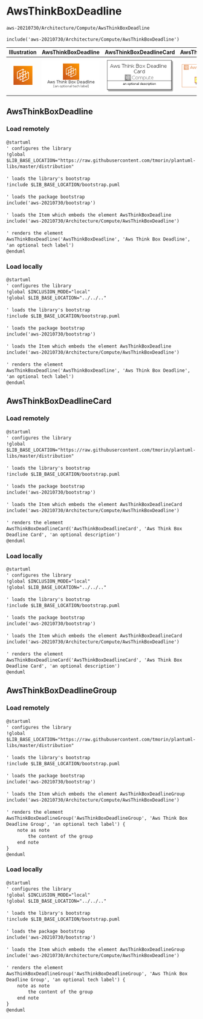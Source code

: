 # AwsThinkBoxDeadline


```text
aws-20210730/Architecture/Compute/AwsThinkBoxDeadline
```

```text
include('aws-20210730/Architecture/Compute/AwsThinkBoxDeadline')
```



| Illustration | AwsThinkBoxDeadline | AwsThinkBoxDeadlineCard | AwsThinkBoxDeadlineGroup |
| :---: | :---: | :---: | :---: |
| ![illustration for Illustration](../../../aws-20210730/Architecture/Compute/AwsThinkBoxDeadline.png) | ![illustration for AwsThinkBoxDeadline](../../../aws-20210730/Architecture/Compute/AwsThinkBoxDeadline.Local.png) | ![illustration for AwsThinkBoxDeadlineCard](../../../aws-20210730/Architecture/Compute/AwsThinkBoxDeadlineCard.Local.png) | ![illustration for AwsThinkBoxDeadlineGroup](../../../aws-20210730/Architecture/Compute/AwsThinkBoxDeadlineGroup.Local.png) |




## AwsThinkBoxDeadline

### Load remotely
```plantuml
@startuml
' configures the library
!global $LIB_BASE_LOCATION="https://raw.githubusercontent.com/tmorin/plantuml-libs/master/distribution"

' loads the library's bootstrap
!include $LIB_BASE_LOCATION/bootstrap.puml

' loads the package bootstrap
include('aws-20210730/bootstrap')

' loads the Item which embeds the element AwsThinkBoxDeadline
include('aws-20210730/Architecture/Compute/AwsThinkBoxDeadline')

' renders the element
AwsThinkBoxDeadline('AwsThinkBoxDeadline', 'Aws Think Box Deadline', 'an optional tech label')
@enduml
```

### Load locally
```plantuml
@startuml
' configures the library
!global $INCLUSION_MODE="local"
!global $LIB_BASE_LOCATION="../../.."

' loads the library's bootstrap
!include $LIB_BASE_LOCATION/bootstrap.puml

' loads the package bootstrap
include('aws-20210730/bootstrap')

' loads the Item which embeds the element AwsThinkBoxDeadline
include('aws-20210730/Architecture/Compute/AwsThinkBoxDeadline')

' renders the element
AwsThinkBoxDeadline('AwsThinkBoxDeadline', 'Aws Think Box Deadline', 'an optional tech label')
@enduml
```

## AwsThinkBoxDeadlineCard

### Load remotely
```plantuml
@startuml
' configures the library
!global $LIB_BASE_LOCATION="https://raw.githubusercontent.com/tmorin/plantuml-libs/master/distribution"

' loads the library's bootstrap
!include $LIB_BASE_LOCATION/bootstrap.puml

' loads the package bootstrap
include('aws-20210730/bootstrap')

' loads the Item which embeds the element AwsThinkBoxDeadlineCard
include('aws-20210730/Architecture/Compute/AwsThinkBoxDeadline')

' renders the element
AwsThinkBoxDeadlineCard('AwsThinkBoxDeadlineCard', 'Aws Think Box Deadline Card', 'an optional description')
@enduml
```

### Load locally
```plantuml
@startuml
' configures the library
!global $INCLUSION_MODE="local"
!global $LIB_BASE_LOCATION="../../.."

' loads the library's bootstrap
!include $LIB_BASE_LOCATION/bootstrap.puml

' loads the package bootstrap
include('aws-20210730/bootstrap')

' loads the Item which embeds the element AwsThinkBoxDeadlineCard
include('aws-20210730/Architecture/Compute/AwsThinkBoxDeadline')

' renders the element
AwsThinkBoxDeadlineCard('AwsThinkBoxDeadlineCard', 'Aws Think Box Deadline Card', 'an optional description')
@enduml
```

## AwsThinkBoxDeadlineGroup

### Load remotely
```plantuml
@startuml
' configures the library
!global $LIB_BASE_LOCATION="https://raw.githubusercontent.com/tmorin/plantuml-libs/master/distribution"

' loads the library's bootstrap
!include $LIB_BASE_LOCATION/bootstrap.puml

' loads the package bootstrap
include('aws-20210730/bootstrap')

' loads the Item which embeds the element AwsThinkBoxDeadlineGroup
include('aws-20210730/Architecture/Compute/AwsThinkBoxDeadline')

' renders the element
AwsThinkBoxDeadlineGroup('AwsThinkBoxDeadlineGroup', 'Aws Think Box Deadline Group', 'an optional tech label') {
    note as note
        the content of the group
    end note
}
@enduml
```

### Load locally
```plantuml
@startuml
' configures the library
!global $INCLUSION_MODE="local"
!global $LIB_BASE_LOCATION="../../.."

' loads the library's bootstrap
!include $LIB_BASE_LOCATION/bootstrap.puml

' loads the package bootstrap
include('aws-20210730/bootstrap')

' loads the Item which embeds the element AwsThinkBoxDeadlineGroup
include('aws-20210730/Architecture/Compute/AwsThinkBoxDeadline')

' renders the element
AwsThinkBoxDeadlineGroup('AwsThinkBoxDeadlineGroup', 'Aws Think Box Deadline Group', 'an optional tech label') {
    note as note
        the content of the group
    end note
}
@enduml
```

